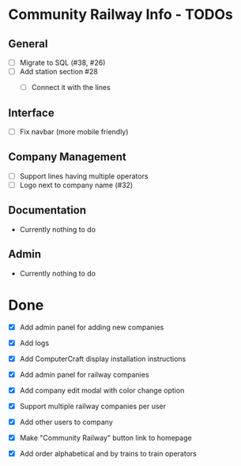 # Community Railway Info - TODOs

## General
- [ ] Migrate to SQL (#38, #26)
- [ ] Add station section #28
  - [ ] Connect it with the lines


## Interface
- [ ] Fix navbar (more mobile friendly)

## Company Management
- [ ] Support lines having multiple operators
- [ ] Logo next to company name (#32)

## Documentation
- Currently nothing to do
  
## Admin
- Currently nothing to do

# Done
- [x] Add admin panel for adding new companies
- [x] Add logs
- [x] Add ComputerCraft display installation instructions
- [x] Add admin panel for railway companies
- [x] Add company edit modal with color change option
- [x] Support multiple railway companies per user
- [x] Add other users to company
- [x] Make "Community Railway" button link to homepage
- [x] Add order alphabetical and by trains to train operators

